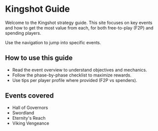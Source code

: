 # Kingshot Guide

Welcome to the Kingshot strategy guide. This site focuses on key events and how to get the most value from each, for both free-to-play (F2P) and spending players.

Use the navigation to jump into specific events.

## How to use this guide
- Read the event overview to understand objectives and mechanics.
- Follow the phase-by-phase checklist to maximize rewards.
- Use tips per player profile where provided (F2P vs spenders).

## Events covered
- Hall of Governors
- Swordland
- Eternity's Reach
- Viking Vengeance
